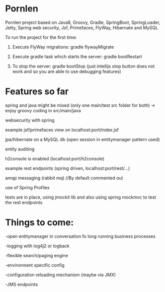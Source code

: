 Pornlen
==========================

Pornlen project based on Java8, Groovy, Gradle, SpringBoot, SpringLoader, Jetty, Spring web security, Jsf, Primefaces, FlyWay, Hibernate and MySQL

To run the project for the first time:

1. Execute FlyWay migrations:
gradle flywayMigrate

2. Execute gradle task which starts the server:
gradle bootRestart

3. To stop the server:
gradle bootStop (just intellijs stop button does not work and so you are able to use debugging features)

Features so far
===============

spring and java might be mixed (only one main/test src folder for both) -> enjoy groovy coding in src/main/java

websecurity with spring

example jsf/primefaces view on localhost:port/index.jsf

jpa/hibernate on a MySQL db (open session in entitymanager pattern used)

entity auditing

h2console is enabled (localhost:port/h2console)

example rest endpoints (spring driven, localhost:port/rest/...)

amqp messaging (rabbit mq) //By default commented out

use of Spring Profiles

tests are in place, using jmockit lib and also using spring mockmvc to test the rest endpoints 


Things to come:
===============

-open entitymanager in conversation fo long running business processes

-logging with log4j2 or logback

-flexible search/paging engine

-environment specific config

-configuration reloading mechanism (maybe via JMX)

-JMS endpoints
